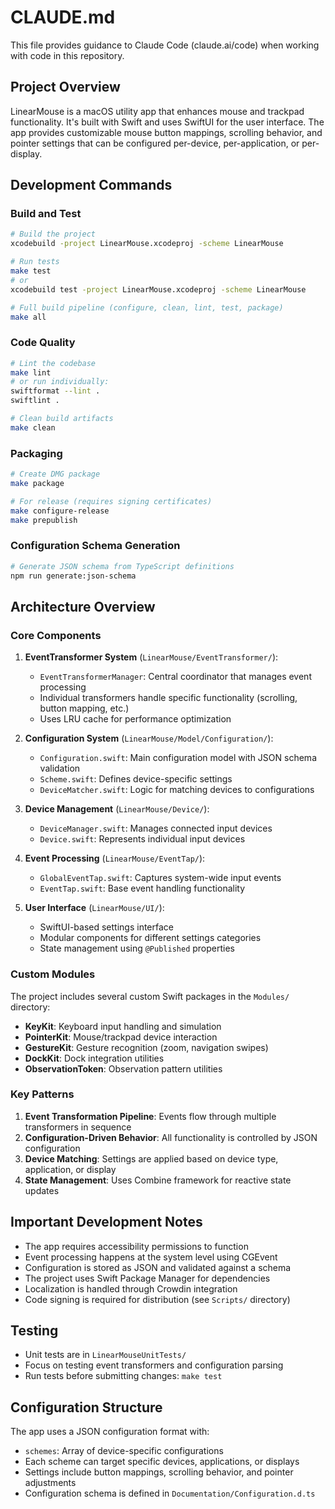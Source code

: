# CLAUDE.md

This file provides guidance to Claude Code (claude.ai/code) when working with code in this repository.

## Project Overview

LinearMouse is a macOS utility app that enhances mouse and trackpad functionality. It's built with Swift and uses SwiftUI for the user interface. The app provides customizable mouse button mappings, scrolling behavior, and pointer settings that can be configured per-device, per-application, or per-display.

## Development Commands

### Build and Test
```bash
# Build the project
xcodebuild -project LinearMouse.xcodeproj -scheme LinearMouse

# Run tests
make test
# or
xcodebuild test -project LinearMouse.xcodeproj -scheme LinearMouse

# Full build pipeline (configure, clean, lint, test, package)
make all
```

### Code Quality
```bash
# Lint the codebase
make lint
# or run individually:
swiftformat --lint .
swiftlint .

# Clean build artifacts
make clean
```

### Packaging
```bash
# Create DMG package
make package

# For release (requires signing certificates)
make configure-release
make prepublish
```

### Configuration Schema Generation
```bash
# Generate JSON schema from TypeScript definitions
npm run generate:json-schema
```

## Architecture Overview

### Core Components

1. **EventTransformer System** (`LinearMouse/EventTransformer/`):
   - `EventTransformerManager`: Central coordinator that manages event processing
   - Individual transformers handle specific functionality (scrolling, button mapping, etc.)
   - Uses LRU cache for performance optimization

2. **Configuration System** (`LinearMouse/Model/Configuration/`):
   - `Configuration.swift`: Main configuration model with JSON schema validation
   - `Scheme.swift`: Defines device-specific settings
   - `DeviceMatcher.swift`: Logic for matching devices to configurations

3. **Device Management** (`LinearMouse/Device/`):
   - `DeviceManager.swift`: Manages connected input devices
   - `Device.swift`: Represents individual input devices

4. **Event Processing** (`LinearMouse/EventTap/`):
   - `GlobalEventTap.swift`: Captures system-wide input events
   - `EventTap.swift`: Base event handling functionality

5. **User Interface** (`LinearMouse/UI/`):
   - SwiftUI-based settings interface
   - Modular components for different settings categories
   - State management using `@Published` properties

### Custom Modules

The project includes several custom Swift packages in the `Modules/` directory:

- **KeyKit**: Keyboard input handling and simulation
- **PointerKit**: Mouse/trackpad device interaction
- **GestureKit**: Gesture recognition (zoom, navigation swipes)
- **DockKit**: Dock integration utilities
- **ObservationToken**: Observation pattern utilities

### Key Patterns

1. **Event Transformation Pipeline**: Events flow through multiple transformers in sequence
2. **Configuration-Driven Behavior**: All functionality is controlled by JSON configuration
3. **Device Matching**: Settings are applied based on device type, application, or display
4. **State Management**: Uses Combine framework for reactive state updates

## Important Development Notes

- The app requires accessibility permissions to function
- Event processing happens at the system level using CGEvent
- Configuration is stored as JSON and validated against a schema
- The project uses Swift Package Manager for dependencies
- Localization is handled through Crowdin integration
- Code signing is required for distribution (see `Scripts/` directory)

## Testing

- Unit tests are in `LinearMouseUnitTests/`
- Focus on testing event transformers and configuration parsing
- Run tests before submitting changes: `make test`

## Configuration Structure

The app uses a JSON configuration format with:
- `schemes`: Array of device-specific configurations
- Each scheme can target specific devices, applications, or displays
- Settings include button mappings, scrolling behavior, and pointer adjustments
- Configuration schema is defined in `Documentation/Configuration.d.ts`